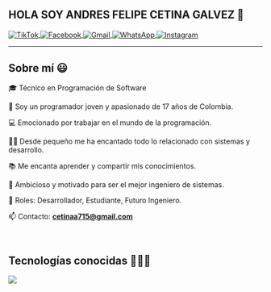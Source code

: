 ## HOLA SOY ANDRES FELIPE CETINA GALVEZ 👋  </h1>

<p align="left">
  <a href="https://www.tiktok.com/@felipe_cadc" target="blank">
    <img align="center" src="https://img.shields.io/badge/TikTok-000000?style=for-the-badge&logo=tiktok&logoColor=white" alt="TikTok" />
  </a>
  <a href="https://www.facebook.com/andres.cetina.710" target="blank">
    <img align="center" src="https://img.shields.io/badge/Facebook-1877F2?style=for-the-badge&logo=facebook&logoColor=white" alt="Facebook" />
  </a>
  <a href="mailto:cetinaa715@gmail.com" target="blank">
    <img align="center" src="https://img.shields.io/badge/Gmail-D14836?style=for-the-badge&logo=gmail&logoColor=white" alt="Gmail" />
  </a>
  <a href="https://wa.me/573103680577" target="blank">
    <img align="center" src="https://img.shields.io/badge/WhatsApp-25D366?style=for-the-badge&logo=whatsapp&logoColor=white" alt="WhatsApp" />
  </a>
  <a href="https://instagram.com/felipe_cadc3143" target="blank">
    <img align="center" src="https://img.shields.io/badge/Instagram-E4405F?style=for-the-badge&logo=instagram&logoColor=white" alt="Instagram" />
  </a>
</p>

---

## Sobre mí 😃

🎓 Técnico en Programación de Software  

👦 Soy un programador joven y apasionado de 17 años de Colombia.  

💻 Emocionado por trabajar en el mundo de la programación.  

👨‍💻 Desde pequeño me ha encantado todo lo relacionado con sistemas y desarrollo.  

📚 Me encanta aprender y compartir mis conocimientos.  

🚀 Ambicioso y motivado para ser el mejor ingeniero de sistemas.  

📝 Roles: Desarrollador, Estudiante, Futuro Ingeniero.  

📫 Contacto: **cetinaa715@gmail.com**
<!--Intro end-->
  </p>
<br>

## Tecnologías conocidas 👨🏻‍💻

<p align="left">
  <a href="https://skillicons.dev">
    <img src="https://skillicons.dev/icons?i=java,php,py,css,html,mysql,git,github,vscode" />
  </a>
</p>
